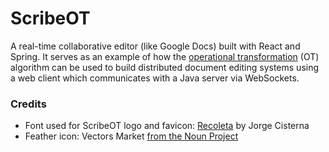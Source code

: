 # ScribeOT

A real-time collaborative editor (like Google Docs) built with React and Spring.  It serves as an example of how the [operational transformation](https://en.wikipedia.org/wiki/Operational_transformation) (OT) algorithm can be used to build distributed document editing systems using a web client which communicates with a Java server via WebSockets.

### Credits
- Font used for ScribeOT logo and favicon: [Recoleta](https://www.dafont.com/recoleta.font) by Jorge Cisterna
- Feather icon: Vectors Market [from the Noun Project](https://thenounproject.com/search/?q=feather&i=2011344)